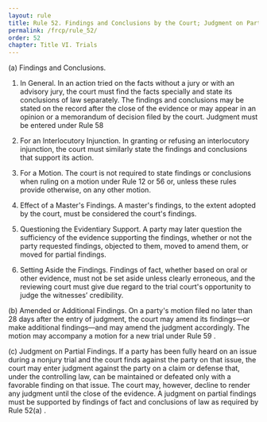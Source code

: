 ```yaml
---
layout: rule
title: Rule 52. Findings and Conclusions by the Court; Judgment on Partial Findings
permalink: /frcp/rule_52/
order: 52
chapter: Title VI. Trials
---
```


(a) Findings and Conclusions.


1. In General. In an action tried on the facts without a jury or with an advisory jury, the court must find the facts specially and state its conclusions of law separately. The findings and conclusions may be stated on the record after the close of the evidence or may appear in an opinion or a memorandum of decision filed by the court. Judgment must be entered under Rule 58


2. For an Interlocutory Injunction. In granting or refusing an interlocutory injunction, the court must similarly state the findings and conclusions that support its action.


3. For a Motion. The court is not required to state findings or conclusions when ruling on a motion under Rule 12 or 56 or, unless these rules provide otherwise, on any other motion.


4. Effect of a Master's Findings. A master's findings, to the extent adopted by the court, must be considered the court's findings.


5. Questioning the Evidentiary Support. A party may later question the sufficiency of the evidence supporting the findings, whether or not the party requested findings, objected to them, moved to amend them, or moved for partial findings.


6. Setting Aside the Findings. Findings of fact, whether based on oral or other evidence, must not be set aside unless clearly erroneous, and the reviewing court must give due regard to the trial court's opportunity to judge the witnesses’ credibility.


(b) Amended or Additional Findings. On a party's motion filed no later than 28 days after the entry of judgment, the court may amend its findings—or make additional findings—and may amend the judgment accordingly. The motion may accompany a motion for a new trial under Rule 59 .


(c) Judgment on Partial Findings. If a party has been fully heard on an issue during a nonjury trial and the court finds against the party on that issue, the court may enter judgment against the party on a claim or defense that, under the controlling law, can be maintained or defeated only with a favorable finding on that issue. The court may, however, decline to render any judgment until the close of the evidence. A judgment on partial findings must be supported by findings of fact and conclusions of law as required by Rule 52(a) .
